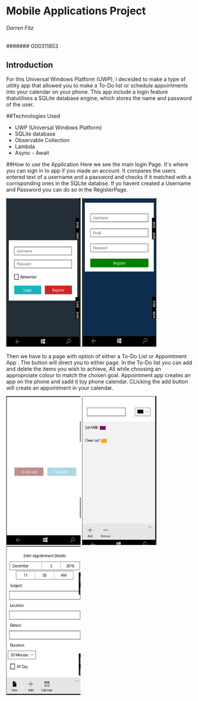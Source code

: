 # Mobile Applications Project
###### Darren Fitz
####### G00311853

## Introduction
For this Universal Windows Platform (UWP), I deceided to make a type of utility app that allowed you to make a To-Do list or schedule appointments into your calendar on your phone. This app include a login feature thatutilises a SQLite database engine, which stores the name and password of the user.

##Technologies Used
+ UWP (Universal Windows Platform)
+ SQLite database
+ Observable Collection
+ Lambda
+ Async - Await

##How to use the Application
Here we see the main login Page. It's where you can sign in to app if you made an account. It compares the users entered text of a username and a password and checks if it matched with a corrisponding ones in the SQLite databse. If yo havent created a Username and Password you can do so in the RegisterPage. 

<img src="Screenshots/1.PNG" alt="home" width="200" height="400"/>
<img src="Screenshots/2.PNG" alt="home" width="200" height="400"/>

Then we have to a page with option of either a To-Do List or Appointment App . The button will direct you to either page. In the To-Do list you can add and delete the items you wish to achieve, All while choosing an approproiate colour to match the chosen goal. Appointment app creates an app on the phone and sadd it toy phone calendar. CLicking the add button will create an appointment in your calendar.

<img src="Screenshots/5.PNG" alt="home" width="200" height="400"/>
<img src="Screenshots/3.PNG" alt="home" width="200" height="400"/>
<img src="Screenshots/4.PNG" alt="home" width="200" height="400"/>

